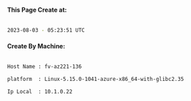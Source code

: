
   
#### This Page Create at:

```bash

2023-08-03 - 05:23:51 UTC

```

#### Create By Machine:

```bash

Host Name : fv-az221-136

platform  : Linux-5.15.0-1041-azure-x86_64-with-glibc2.35

Ip Local  : 10.1.0.22

```

